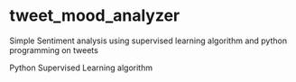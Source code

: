 # tweet_mood_analyzer
Simple Sentiment analysis using supervised learning algorithm and python programming on tweets

Python
Supervised Learning algorithm
